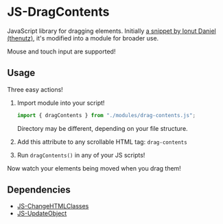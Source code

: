 # JS-DragContents

JavaScript library for dragging elements. Initially [a snippet by Ionut Daniel (thenutz)](https://codepen.io/thenutz/pen/VwYeYEE), it's modified into a module for broader use.

Mouse and touch input are supported!

## Usage

Three easy actions!

1. Import module into your script!

    ```js
    import { dragContents } from "./modules/drag-contents.js";
    ```

    Directory may be different, depending on your file structure.

2. Add this attribute to any scrollable HTML tag: `drag-contents`

3. Run `dragContents()` in any of your JS scripts!

Now watch your elements being moved when you drag them!

## Dependencies

- [JS-ChangeHTMLClasses](https://github.com/liledix4/JS-ChangeHTMLClasses)
- [JS-UpdateObject](https://github.com/liledix4/JS-UpdateObject)